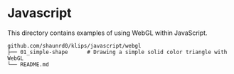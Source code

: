 # Javascript

This directory contains examples of using WebGL within JavaScript.

```
github.com/shaunrd0/klips/javascript/webgl
├── 01_simple-shape      # Drawing a simple solid color triangle with WebGL
└── README.md
```
